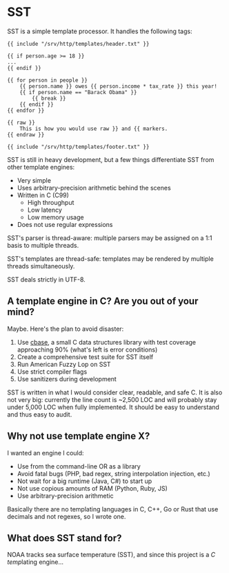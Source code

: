 # SST

SST is a simple template processor.  It handles the following tags:

    {{ include "/srv/http/templates/header.txt" }}

    {{ if person.age >= 18 }}
    ...
    {{ endif }}

    {{ for person in people }}
        {{ person.name }} owes {{ person.income * tax_rate }} this year!
        {{ if person.name == "Barack Obama" }}
            {{ break }}
        {{ endif }}
    {{ endfor }}

    {{ raw }}
        This is how you would use raw }} and {{ markers.
    {{ endraw }}

    {{ include "/srv/http/templates/footer.txt" }}

SST is still in heavy development, but a few things differentiate SST from
other template engines:

- Very simple
- Uses arbitrary-precision arithmetic behind the scenes
- Written in C (C99)
  - High throughput
  - Low latency
  - Low memory usage
- Does not use regular expressions

SST's parser is thread-aware: multiple parsers may be assigned on a 1:1 basis
to multiple threads.

SST's templates are thread-safe: templates may be rendered by multiple threads
simultaneously.

SST deals strictly in UTF-8.

## A template engine in C?  Are you out of your mind?

Maybe.  Here's the plan to avoid disaster:

1. Use [cbase](https://github.com/camgunz/cbase), a small C data structures
   library with test coverage approaching 90% (what's left is error
   conditions)
2. Create a comprehensive test suite for SST itself
3. Run American Fuzzy Lop on SST
4. Use strict compiler flags
5. Use sanitizers during development

SST is written in what I would consider clear, readable, and safe C.  It is
also not very big: currently the line count is ~2,500 LOC and will probably
stay under 5,000 LOC when fully implemented.  It should be easy to understand
and thus easy to audit.

## Why not use template engine X?

I wanted an engine I could:

- Use from the command-line OR as a library
- Avoid fatal bugs (PHP, bad regex, string interpolation injection, etc.)
- Not wait for a big runtime (Java, C#) to start up
- Not use copious amounts of RAM (Python, Ruby, JS)
- Use arbitrary-precision arithmetic

Basically there are no templating languages in C, C++, Go or Rust that
use decimals and not regexes, so I wrote one.

## What does SST stand for?

NOAA tracks sea surface temperature (SST), and since this project is a
*C temp*lating engine...

